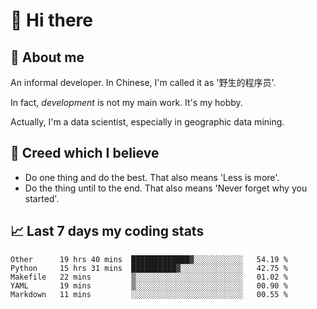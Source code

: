 # 👋 Hi there

## :speech_balloon: About me

An informal developer. In Chinese, I'm called it as '野生的程序员'.

In fact, _development_ is not my main work. It's my hobby.

Actually, I'm a data scientist, especially in geographic data mining.

## :see_no_evil: Creed which I believe

- Do one thing and do the best. That also means 'Less is more'.
- Do the thing until to the end. That also means 'Never forget why you started'.

## :chart_with_upwards_trend: Last 7 days my coding stats

<!--START_SECTION:waka-->
```text
Other      19 hrs 40 mins  █████████████▓░░░░░░░░░░░   54.19 % 
Python     15 hrs 31 mins  ██████████▓░░░░░░░░░░░░░░   42.75 % 
Makefile   22 mins         ▒░░░░░░░░░░░░░░░░░░░░░░░░   01.02 % 
YAML       19 mins         ▒░░░░░░░░░░░░░░░░░░░░░░░░   00.90 % 
Markdown   11 mins         ░░░░░░░░░░░░░░░░░░░░░░░░░   00.55 % 
```
<!--END_SECTION:waka-->
